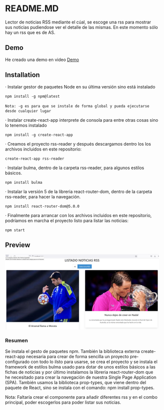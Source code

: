 # README.MD
Lector de noticias RSS mediante el cúal, se escoge una rss para mostrar sus noticias pudiendose ver el detalle de las mismas. En este momento sólo hay un rss que es de AS.

## Demo
He creado una demo en video [Demo](https://github.com/albertovalle/rss-reader/blob/main/demo.mp4/)

## Installation
· Instalar gestor de paquetes Node en su última versión sino está instalado

	npm install -g npm@latest
	
	Nota: -g es para que se instale de forma global y pueda ejecutarse desde cualquier lugar

· Instalar create-react-app interprete de consola para entre otras cosas sino lo tenemos instalado

	npm install -g create-react-app

· Creamos el proyecto rss-reader y después descargamos dentro los los archivos incluidos en este repositorio:

	create-react-app rss-reader

· Instalar bulma, dentro de la carpeta rss-reader, para algunos estilos básicos.

	npm install bulma
	
· Instalar la versión 5 de la libreria react-router-dom, dentro de la carpeta rss-reader, para hacer la navegación.

   	npm install react-router-dom@5.0.0

· Finalmente para arrancar con los archivos incluidos en este repositorio, podríamos en marcha el proyecto listo para listar las noticias:

	npm start
	
## Preview

![](/preview.jpg)

### Resumen

Se instala el gesto de paquetes npm. También la biblioteca externa create-react-app necesaria para crear de forma sencilla un proyecto pre-configurado con todo lo ilsto para usarse, se crea el proyecto y se instala el framework de estilos bulma usado para dotar de unos estilos básicos a las fichas de noticias y por último instalamos la libreria react-router-dom que he necesitado para crear la navegación de nuestra Single Page Application (SPA). También usamos la biblioteca prop-types, que viene dentro del paquete de React, sino se instala con el comando: npm install prop-types.

Nota: Faltaría crear el componente para añadir diferentes rss y en el combo principal, poder escogerlos para poder listar sus noticias.
